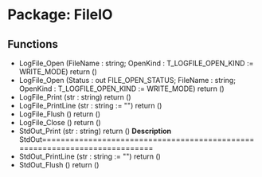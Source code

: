 # Package: FileIO

## Functions
- LogFile_Open <font id="function_arguments">(FileName : string; OpenKind : T_LOGFILE_OPEN_KIND := WRITE_MODE) </font> <font id="function_return">return ()</font>
- LogFile_Open <font id="function_arguments">(Status : out FILE_OPEN_STATUS; FileName : string; OpenKind : T_LOGFILE_OPEN_KIND := WRITE_MODE) </font> <font id="function_return">return ()</font>
- LogFile_Print <font id="function_arguments">(str : string) </font> <font id="function_return">return ()</font>
- LogFile_PrintLine <font id="function_arguments">(str : string := "") </font> <font id="function_return">return ()</font>
- LogFile_Flush <font id="function_arguments">()</font> <font id="function_return">return ()</font>
- LogFile_Close <font id="function_arguments">()</font> <font id="function_return">return ()</font>
- StdOut_Print <font id="function_arguments">(str : string) </font> <font id="function_return">return ()</font>
**Description**
StdOut===========================================================================
- StdOut_PrintLine <font id="function_arguments">(str : string := "") </font> <font id="function_return">return ()</font>
- StdOut_Flush <font id="function_arguments">()</font> <font id="function_return">return ()</font>
